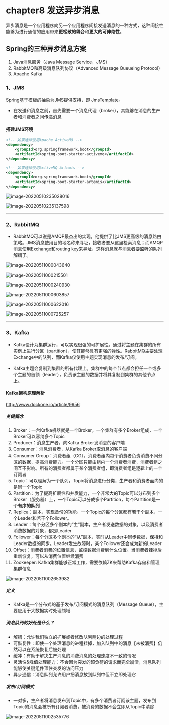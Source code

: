 # chapter8 发送异步消息

异步消息是一个应用程序向另一个应用程序间接发送消息的一种方式，这种间接性能够为进行通信的应用带来**更松散的耦合**和**更大的可伸缩性**。

## Spring的三种异步消息方案

1. Java消息服务（Java Message Service，JMS）
2. RabbitMQ和高级消息队列协议（Advanced Message Queueing Protocol）
3. Apache Kafka

### 1、JMS

Spring基于模板的抽象为JMS提供支持，即 JmsTemplate。

- 在发送和消息之前，首先需要一个消息代理（broker），其能够在消息的生产者和消费者之间传递消息

#### 搭建JMS环境

```xml
<!-- 如果选择使用Apache ActiveMQ -->
<dependency>
	<groupId>org.springframework.boot</groupId>
	<artifactId>spring-boot-starter-activemq</artifactId>
</dependency>

<!-- 如果选择使用ActiveMQ Artemis -->
<dependency>
	<groupId>org.springframework.boot</groupId>
	<artifactId>spring-boot-starter-artemis</artifactId>
</dependency>
```

![image-20220510235028016](C:%5CUsers%5CAdministrator%5CAppData%5CRoaming%5CTypora%5Ctypora-user-images%5Cimage-20220510235028016.png)

![image-20220510235137598](C:%5CUsers%5CAdministrator%5CAppData%5CRoaming%5CTypora%5Ctypora-user-images%5Cimage-20220510235137598.png)

---

### 2、RabbitMQ

- RabbitMQ可以说是AMQP最杰出的实现，他提供了比JMS更高级的消息路由策略。JMS消息使用目的地名称来寻址，接收者要从这里检索消息；而AMQP消息使用Exchange和routing key来寻址，这样消息就与消息者要监听的队列解耦了。

![image-20220511000043640](C:%5CUsers%5CAdministrator%5CAppData%5CRoaming%5CTypora%5Ctypora-user-images%5Cimage-20220511000043640.png)

![image-20220511000215501](C:%5CUsers%5CAdministrator%5CAppData%5CRoaming%5CTypora%5Ctypora-user-images%5Cimage-20220511000215501.png)

![image-20220511000240930](C:%5CUsers%5CAdministrator%5CAppData%5CRoaming%5CTypora%5Ctypora-user-images%5Cimage-20220511000240930.png)

![image-20220511000603857](C:%5CUsers%5CAdministrator%5CAppData%5CRoaming%5CTypora%5Ctypora-user-images%5Cimage-20220511000603857.png)

![image-20220511000622016](C:%5CUsers%5CAdministrator%5CAppData%5CRoaming%5CTypora%5Ctypora-user-images%5Cimage-20220511000622016.png)

![image-20220511000725257](C:%5CUsers%5CAdministrator%5CAppData%5CRoaming%5CTypora%5Ctypora-user-images%5Cimage-20220511000725257.png)

---

### 3、Kafka

- Kafka设计为集群运行，可以实现很强的可扩展性。通过将主题在集群的所有实例上进行分区（partition），使其能够具有更强的弹性。RabbitMQ主要处理Exchange中的队列，而Kafka仅使用主题实现消息的发布/订阅。

- Kafka主题会复制到集群的所有代理上。集群中的每个节点都会担任一个或多个主题的首领（leader），负责该主题的数据并将其复制到集群的其他节点上。

#### Kafka架构原理解析

http://www.dockone.io/article/9956

##### 关键概念

1. Broker：一台Kafka机器就是一个Broker。一个集群有多个Broker组成，一个Broker可以容纳多个Topic
2. Producer：消息生产者，向Kafka Broker发消息的客户端
3. Consumer：消息消费者，从Kafka Broker取消息的客户端
4. Consumer Group：消费者组（CG），消费者组内每个消费者负责消费不同分区的数据，提高消费能力。一个分区只能由组内一个消费者消费，消费者组之间互不影响。所有的消费者都属于某个消费者组，即消费者组是逻辑上的一个订阅者
5. Topic：可以理解为一个队列，Topic将消息进行分类，生产者和消费者面向的是同一个Topic
6. Partition：为了提高扩展性和并发能力，一个非常大的Topic可以分布到多个Broker（服务器）上，一个Topic可以分成多个Partition，每个Partition是一个**有序的队列**
7. Replica：副本，实现备份的功能。一个Topic的每个分区都有若干个副本，一个Leader和若干个Follower。
8. Leader：每个分区多个副本的“主”副本，生产者发送数据的对象，以及消费者消费数据的对象，都是Leader
9. Follower：每个分区多个副本的“从”副本，实时从Leader中同步数据，保持和Leader数据的同步。Leader发生故障时，某个Follower还会成为新的Leader
10. Offset：消费者消费的位置信息，监控数据消费到什么位置。当消费者挂掉后重新恢复，可以从消费位置继续消费
11. Zookeeper: Kafka集群能够正常工作，需要依赖ZK来帮助Kafka存储和管理集群信息

![image-20220511002653982](C:%5CUsers%5CAdministrator%5CAppData%5CRoaming%5CTypora%5Ctypora-user-images%5Cimage-20220511002653982.png)

##### 定义

- Kafka是一个分布式的基于发布/订阅模式的消息队列（Message Queue），主要应用于大数据实时处理领域

##### **消息队列的好处是什么？**

- 解耦：允许我们独立的扩展或者修改队列两边的处理过程
- 可恢复性：即使一个处理消息的进程挂掉，加入队列中的消息【未被消费】仍然可以在系统恢复后被处理
- 缓冲：有助于解决生产消息的消费消息的处理速度不一致的情况
- 灵活性&峰值处理能力：不会因为突发的超负荷的请求而完全崩溃，消息队列能够使关键组件顶住突发的访问压力
- 异步通信：消息队列允许用户把消息放到队列中但不立即处理它

##### 发布/订阅模式

- 一对多，生产者将消息发布到Topic中，有多个消费者订阅该主题，发布到Topic的消息会被所有订阅者消费，被消费的数据不会立即从Topic中清除

![image-20220511002535776](C:%5CUsers%5CAdministrator%5CAppData%5CRoaming%5CTypora%5Ctypora-user-images%5Cimage-20220511002535776.png)

##### 

